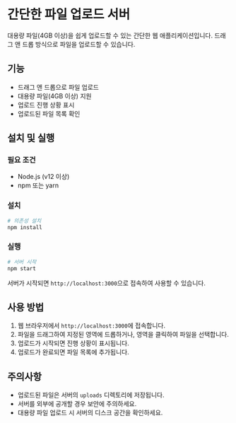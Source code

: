 # 간단한 파일 업로드 서버

대용량 파일(4GB 이상)을 쉽게 업로드할 수 있는 간단한 웹 애플리케이션입니다. 드래그 앤 드롭 방식으로 파일을 업로드할 수 있습니다.

## 기능

- 드래그 앤 드롭으로 파일 업로드
- 대용량 파일(4GB 이상) 지원
- 업로드 진행 상황 표시
- 업로드된 파일 목록 확인

## 설치 및 실행

### 필요 조건

- Node.js (v12 이상)
- npm 또는 yarn

### 설치

```bash
# 의존성 설치
npm install
```

### 실행

```bash
# 서버 시작
npm start
```

서버가 시작되면 `http://localhost:3000`으로 접속하여 사용할 수 있습니다.

## 사용 방법

1. 웹 브라우저에서 `http://localhost:3000`에 접속합니다.
2. 파일을 드래그하여 지정된 영역에 드롭하거나, 영역을 클릭하여 파일을 선택합니다.
3. 업로드가 시작되면 진행 상황이 표시됩니다.
4. 업로드가 완료되면 파일 목록에 추가됩니다.

## 주의사항

- 업로드된 파일은 서버의 `uploads` 디렉토리에 저장됩니다.
- 서버를 외부에 공개할 경우 보안에 주의하세요.
- 대용량 파일 업로드 시 서버의 디스크 공간을 확인하세요.